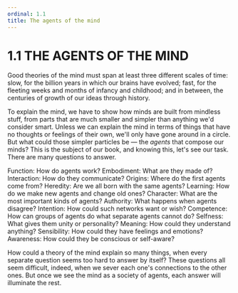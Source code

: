```yaml
---
ordinal: 1.1
title: The agents of the mind
---
```


# 1.1 THE AGENTS OF THE MIND 

<p>Good theories of the mind must span at least three different scales of time: slow, for the billion years in which our brains have evolved; fast, for the fleeting weeks and months of infancy and childhood; and in between, the centuries of growth of our ideas through history.</p>
<p>To explain the mind, we have to show how minds are built from mindless stuff, from parts that are much smaller and simpler than anything we'd consider smart. Unless we can explain the mind in terms of things that have no thoughts or feelings of their own, we'll only have gone around in a circle. But what could those simpler particles be &mdash; the <em>agents</em> that compose our minds? This is the subject of our book, and knowing this, let's see our task. There are many questions to answer.</p>
<p>Function: How do agents work? Embodiment: What are they made of? Interaction: How do they communicate? Origins: Where do the first agents come from? Heredity: Are we all born with the same agents? Learning: How do we make new agents and change old ones? Character: What are the most important kinds of agents? Authority: What happens when agents disagree? Intention: How could such networks want or wish? Competence: How can groups of agents do what separate agents cannot do? Selfness: What gives them unity or personality? Meaning: How could they understand anything? Sensibility: How could they have feelings and emotions? Awareness: How could they be conscious or self-aware?</p>
<p>How could a theory of the mind explain so many things, when every separate question seems too hard to answer by itself? These questions all seem difficult, indeed, when we sever each one's connections to the other ones. But once we see the mind as a society of agents, each answer will illuminate the rest.</p>